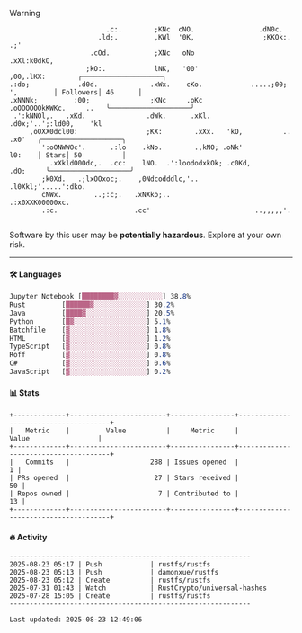 > [!WARNING]
> ```>                           .'.       .lx,  .;'                 .oo.               
>                         .c:.        ;KNc  cNO.                .dN0c.             
>                       .ld;.         ,KWl  '0K,                 ;KKOk:. .;'       
>                     .cOd.           ;XNc   oNo                 .xXl:k0dkO,       
>                    ;kO:.            lNK,   '00'                 ,00,.lKX:        ╭────────────────────╮
> .:do;            .d0d.             .xWx.    cKo.            .....;00; ',         │ Followers│ 46      │
> .xNNNk;         :0O;               ;KNc     .oKc         ,oOOOOOOkKWKc.     ..   ╰────────────────────╯
>  .':kNNOl,.   .xKd.               .dWk.      .xKl.     .d0x;'..';:ld00,    'kl   
>      ,oOXX0dcl00:                 ;KX:        .xXx.   'kO,          ..    .x0'   ╭────────────────────╮
>         ':oONWWOc'.      .:lo    .kNo.        .,kNO; .oNk'                l0:    │ Stars│ 50          │
>           .xXkldO0Odc,.  .cc:    lNO.  .':loododxkOk; .c0Kd,            .dO;     ╰────────────────────╯
>         ;k0Xd.   .;lxOOxoc;.    ,0Ndcodddlc,'..          .l0Xkl;'.....':dko.     
>         cNWx.        ..;:c;.   .xNXko;..                  .:x0XXK00000xc.        
>         .:c.                   .cc'                          ..,,,,,'.           
>                                                                                  
> ```
> <p>Software by this user may be <b>potentially hazardous</b>. Explore at your own risk.</p>

---

#### 🛠️ Languages
```css
Jupyter Notebook [████████▓░░░░░░░░░░░] 38.8%
Rust         [██████▓░░░░░░░░░░░░░] 30.2%
Java         [████▓░░░░░░░░░░░░░░░] 20.5%
Python       [█▓░░░░░░░░░░░░░░░░░░] 5.1%
Batchfile    [▓░░░░░░░░░░░░░░░░░░░] 1.8%
HTML         [▓░░░░░░░░░░░░░░░░░░░] 1.2%
TypeScript   [▓░░░░░░░░░░░░░░░░░░░] 0.8%
Roff         [▓░░░░░░░░░░░░░░░░░░░] 0.8%
C#           [▓░░░░░░░░░░░░░░░░░░░] 0.6%
JavaScript   [▓░░░░░░░░░░░░░░░░░░░] 0.2%
```

#### 📊 Stats
```
+-------------+------------------------+----------------+--------------------------------------+
|   Metric    |         Value          |     Metric     |                Value                 |
+-------------+------------------------+----------------+--------------------------------------+
|   Commits   |                    288 | Issues opened  |                                    1 |
| PRs opened  |                     27 | Stars received |                                   50 |
| Repos owned |                      7 | Contributed to |                                   13 |
+-------------+------------------------+----------------+--------------------------------------+
```

#### 🔥 Activity
```
------------------------------------------------------------
2025-08-23 05:17 | Push            | rustfs/rustfs
2025-08-23 05:13 | Push            | damonxue/rustfs
2025-08-23 05:12 | Create          | rustfs/rustfs
2025-07-31 01:43 | Watch           | RustCrypto/universal-hashes
2025-07-28 15:05 | Create          | rustfs/rustfs
------------------------------------------------------------

Last updated: 2025-08-23 12:49:06
```

